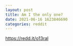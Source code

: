 ```yaml
--- 
layout: post 
title: Am I the only one? 
date: 2021-06-16 1623846690 
categories: reddit 
--- 
```

https://redd.it/o13ral